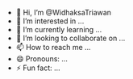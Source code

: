 - 👋 Hi, I’m @WidhaksaTriawan
- 👀 I’m interested in ...
- 🌱 I’m currently learning ...
- 💞️ I’m looking to collaborate on ...
- 📫 How to reach me ...
- 😄 Pronouns: ...
- ⚡ Fun fact: ...

<!---
WidhaksaTriawan/WidhaksaTriawan is a ✨ special ✨ repository because its `README.md` (this file) appears on your GitHub profile.
You can click the Preview link to take a look at your changes.
--->
